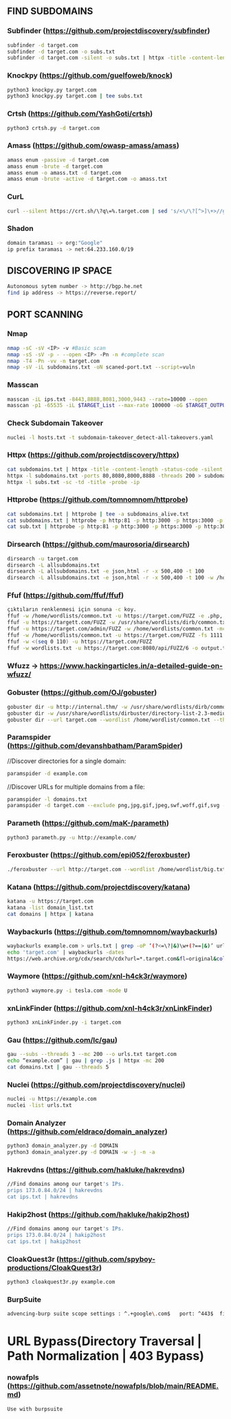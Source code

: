 
## FIND SUBDOMAINS

### Subfinder (https://github.com/projectdiscovery/subfinder)
```sh
subfinder -d target.com
subfinder -d target.com -o subs.txt
subfinder -d target.com -silent -o subs.txt | httpx -title -content-length -status-code -silent
```

    
### Knockpy (https://github.com/guelfoweb/knock)
 ```sh
python3 knockpy.py target.com
python3 knockpy.py target.com | tee subs.txt
```
  
### Crtsh (https://github.com/YashGoti/crtsh)
```sh
python3 crtsh.py -d target.com
```    
  
### Amass (https://github.com/owasp-amass/amass)
```sh
amass enum -passive -d target.com
amass enum -brute -d target.com
amass enum -o amass.txt -d target.com
amass enum -brute -active -d target.com -o amass.txt
```

### CurL
```sh
curl --silent https://crt.sh/\?q\=%.target.com | sed 's/<\/\?[^>]\+>//g' | grep -i target.com | tail -n +9 | cut -d ">" -f2 | cut -d "<" -f1
```

### Shadon
```sh
domain taraması -> org:"Google"
ip prefix taraması -> net:64.233.160.0/19
```


## DISCOVERING IP SPACE
```sh
Autonomous sytem number -> http://bgp.he.net
find ip address -> https://reverse.report/
```



## PORT SCANNING

### Nmap
```sh
nmap -sC -sV <IP> -v #Basic scan
nmap -sS -sV -p - --open <IP> -Pn -n #complete scan
nmap -T4 -Pn -vv -n target.com
nmap -sV -iL subdomains.txt -oN scaned-port.txt --script=vuln
```
  
### Masscan
```sh
masscan -iL ips.txt -8443,8888,8081,3000,9443 --rate=10000 --open
masscan -p1 -65535 -iL $TARGET_List --max-rate 100000 -oG $TARGET_OUTPUT
```




### Check Subdomain Takeover
```sh
nuclei -l hosts.txt -t subdomain-takeover_detect-all-takeovers.yaml
```


### Httpx (https://github.com/projectdiscovery/httpx)
```sh
cat subdomains.txt | httpx -title -content-length -status-code -silent
httpx -l subdomains.txt -ports 80,8080,8000,8888 -threads 200 > subdomains_alive.txt
httpx -l subs.txt -sc -td -title -probe -ip
```

### Httprobe (https://github.com/tomnomnom/httprobe)
```sh
cat subdomains.txt | httprobe | tee -a subdomains_alive.txt
cat subdomains.txt | httprobe -p http:81 -p http:3000 -p https:3000 -p http:3001 -p https:3001 -p http:8000 -p http:8080 -p https:8443 -c 50 | tee subdomains_alive.txt
cat sub.txt | httprobe -p http:81 -p http:3000 -p https:3000 -p http:3001 -p https:3001 -p http:8000 -p http:8080 -p https:8443 -p https:10000 -p http:9000 -p https:9443 -c 50 | tee live-subs2.txt
```

### Dirsearch (https://github.com/maurosoria/dirsearch)
```sh
dirsearch -u target.com
dirsearch -L allsubdomains.txt
dirsearch -L allsubdomains.txt -e json,html -r -x 500,400 -t 100
dirsearch -L allsubdomains.txt -e json,html -r -x 500,400 -t 100 -w /home/wordlists/common.txt
```

### Ffuf (https://github.com/ffuf/ffuf)
```sh
çıktıların renklenmesi için sonuna -c koy.
ffuf -w /home/wordlists/common.txt -u https://target.com/FUZZ -e .php,.php.bak,.js,.json,.txt,.sql,.tar.gz,.bkp,.html,.htm,.zip -mc 200,301 -ac
ffuf -u https://targett.com/FUZZ -w /usr/share/wordlists/dirb/common.txt/
ffuf -u https://target.com/admin/FUZZ -w /home/wordlists/common.txt -mc 200
ffuf -w /home/wordlists/common.txt -u https://target.com/FUZZ -fs 1111 => does not show sizes 1111
ffuf -w <(seq 0 110) -u https://target.com/FUZZ
ffuf -w wordlists.txt -u https://target.com:8080/api/FUZZ/6 -o output.txt
```

### Wfuzz -> https://www.hackingarticles.in/a-detailed-guide-on-wfuzz/

### Gobuster (https://github.com/OJ/gobuster)
```sh
gobuster dir -u http://internal.thm/ -w /usr/share/wordlists/dirb/common.txt
gobuster dir -w /usr/share/wordlists/dirbuster/directory-list-2.3-medium.txt -u 10.10.10.56/cgi-bin/ -x sh,cgi,pl -t 200
gobuster dir --url target.com --wordlist /home/wordlist/common.txt --threads 10 --delay 1s --useragent 'ferhatkrs0-hackerone' --headres 'X-Hackerone: ferhatkrs0'
```

### Paramspider (https://github.com/devanshbatham/ParamSpider)
//Discover directories for a single domain:
```sh
paramspider -d example.com
```
//Discover URLs for multiple domains from a file:
```sh
paramspider -l domains.txt
paramspider -d target.com --exclude png,jpg,gif,jpeg,swf,woff,gif,svg --level high --quiet -o result.txt
```

### Parameth (https://github.com/maK-/parameth)
```sh
python3 parameth.py -u http://example.com/
```

### Feroxbuster (https://github.com/epi052/feroxbuster)
```sh
./feroxbuster --url http://target.com --wordlist /home/wordlist/big.txt
```
### Katana (https://github.com/projectdiscovery/katana)
```sh
katana -u https://target.com
katana -list domain_list.txt
cat domains | httpx | katana
```

### Waybackurls (https://github.com/tomnomnom/waybackurls)
```sh
waybackurls example.com > urls.txt | grep -oP ‘(?<=\?|&)\w+(?==|&)’ urls.txt | sort -u
echo 'target.com' | waybackurls -dates
https://web.archive.org/cdx/search/cdx?url=*.target.com&fl=original&collapse=urlkey
```

### Waymore (https://github.com/xnl-h4ck3r/waymore)
```sh
python3 waymore.py -i tesla.com -mode U
```

### xnLinkFinder (https://github.com/xnl-h4ck3r/xnLinkFinder)
```sh
python3 xnLinkFinder.py -i target.com
```

### Gau (https://github.com/lc/gau)
```sh
gau --subs --threads 3 --mc 200 --o urls.txt target.com
echo “example.com” | gau | grep .js | httpx -mc 200
cat domains.txt | gau --threads 5
```

### Nuclei (https://github.com/projectdiscovery/nuclei)
```sh
nuclei -u https://example.com
nuclei -list urls.txt
```

### Domain Analyzer (https://github.com/eldraco/domain_analyzer)
```sh
python3 domain_analyzer.py -d DOMAIN
python3 domain_analyzer.py -d DOMAIN -w -j -n -a
```
  
### Hakrevdns (https://github.com/hakluke/hakrevdns)
```sh
//Find domains among our target's IPs.
prips 173.0.84.0/24 | hakrevdns
cat ips.txt | hakrevdns
```

### Hakip2host (https://github.com/hakluke/hakip2host)
```sh
//Find domains among our target's IPs.
prips 173.0.84.0/24 | hakip2host
cat ips.txt | hakip2host
```

### CloakQuest3r (https://github.com/spyboy-productions/CloakQuest3r)
```sh
python3 cloakquest3r.py example.com
```

### BurpSuite
```sh
advencing-burp suite scope settings : ^.+google\.com$   port: ^443$  file: ^/.*
```

# URL Bypass(Directory Traversal | Path Normalization | 403 Bypass)

### nowafpls (https://github.com/assetnote/nowafpls/blob/main/README.md)
```sh
Use with burpsuite
```






